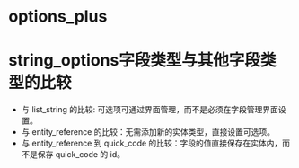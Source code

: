 options_plus
=============

# string_options字段类型与其他字段类型的比较

* 与 list_string 的比较: 可选项可通过界面管理，而不是必须在字段管理界面设置。
* 与 entity_reference 的比较：无需添加新的实体类型，直接设置可选项。
* 与 entity_reference 到 quick_code 的比较：字段的值直接保存在实体内，而不是保存 quick_code 的 id。
